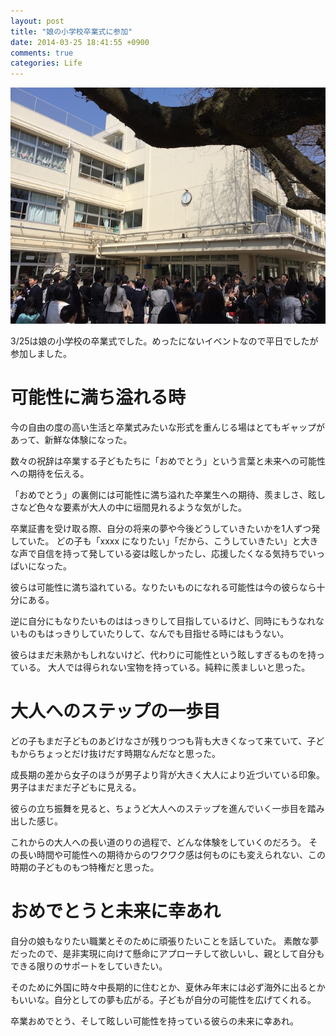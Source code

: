 ```yaml
---
layout: post
title: "娘の小学校卒業式に参加"
date: 2014-03-25 18:41:55 +0900
comments: true
categories: Life
---
```

![graduation](/images/20140325-graduation.jpg)

3/25は娘の小学校の卒業式でした。めったにないイベントなので平日でしたが参加しました。

# 可能性に満ち溢れる時

今の自由の度の高い生活と卒業式みたいな形式を重んじる場はとてもギャップがあって、新鮮な体験になった。

数々の祝辞は卒業する子どもたちに「おめでとう」という言葉と未来への可能性への期待を伝える。

「おめでとう」の裏側には可能性に満ち溢れた卒業生への期待、羨ましさ、眩しさなど色々な要素が大人の中に垣間見れるような気がした。

卒業証書を受け取る際、自分の将来の夢や今後どうしていきたいかを1人ずつ発していた。
どの子も「xxxx になりたい」「だから、こうしていきたい」と大きな声で自信を持って発している姿は眩しかったし、応援したくなる気持ちでいっぱいになった。

彼らは可能性に満ち溢れている。なりたいものになれる可能性は今の彼らなら十分にある。

逆に自分にもなりたいものははっきりして目指しているけど、同時にもうなれないものもはっきりしていたりして、なんでも目指せる時にはもうない。

彼らはまだ未熟かもしれないけど、代わりに可能性という眩しすぎるものを持っている。
大人では得られない宝物を持っている。純粋に羨ましいと思った。


# 大人へのステップの一歩目

どの子もまだ子どものあどけなさが残りつつも背も大きくなって来ていて、子どもからちょっとだけ抜けだす時期なんだなと思った。

成長期の差から女子のほうが男子より背が大きく大人により近づいている印象。男子はまだまだ子どもに見える。

彼らの立ち振舞を見ると、ちょうど大人へのステップを進んでいく一歩目を踏み出した感じ。

これからの大人への長い道のりの過程で、どんな体験をしていくのだろう。
その長い時間や可能性への期待からのワクワク感は何ものにも変えられない、この時期の子どものもつ特権だと思った。

# おめでとうと未来に幸あれ

自分の娘もなりたい職業とそのために頑張りたいことを話していた。
素敵な夢だったので、是非実現に向けて懸命にアプローチして欲しいし、親として自分もできる限りのサポートをしていきたい。

そのために外国に時々中長期的に住むとか、夏休み年末には必ず海外に出るとかもいいな。自分としての夢も広がる。子どもが自分の可能性を広げてくれる。

卒業おめでとう、そして眩しい可能性を持っている彼らの未来に幸あれ。